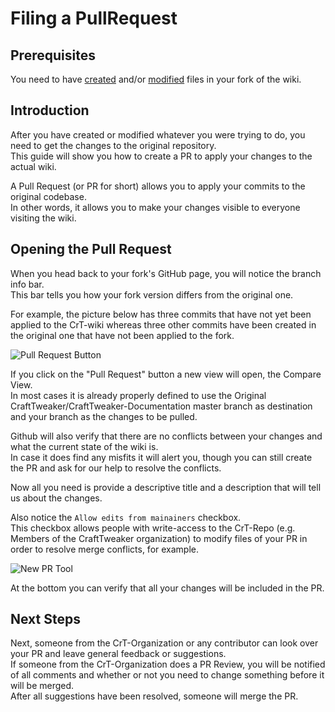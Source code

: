 # Filing a PullRequest

## Prerequisites
You need to have [created](/Contribute/OnlineEditor_Create) and/or [modified](/Contribute/OnlineEditor_Edit) files in your fork of the wiki.

## Introduction
After you have created or modified whatever you were trying to do, you need to get the changes to the original repository.  
This guide will show you how to create a PR to apply your changes to the actual wiki.

A Pull Request (or PR for short) allows you to apply your commits to the original codebase.  
In other words, it allows you to make your changes visible to everyone visiting the wiki.


## Opening the Pull Request
When you head back to your fork's GitHub page, you will notice the branch info bar.  
This bar tells you how your fork version differs from the original one.

For example, the picture below has three commits that have not yet been applied to the CrT-wiki whereas three other commits have been created in the original one that have not been applied to the fork.

![Pull Request Button](/Contribute/assets/PullRequest_Compare_PullRequestButton.png)


If you click on the "Pull Request" button a new view will open, the Compare View.  
In most cases it is already properly defined to use the Original CraftTweaker/CraftTweaker-Documentation master branch as destination and your branch as the changes to be pulled.

Github will also verify that there are no conflicts between your changes and what the current state of the wiki is.  
In case it does find any misfits it will alert you, though you can still create the PR and ask for our help to resolve the conflicts.

Now all you need is provide a descriptive title and a description that will tell us about the changes.

Also notice the `Allow edits from mainainers` checkbox.  
This checkbox allows people with write-access to the CrT-Repo (e.g. Members of the CraftTweaker organization) to modify files of your PR in order to resolve merge conflicts, for example.

![New PR Tool](/Contribute/assets/PullRequest_Create.png)

At the bottom you can verify that all your changes will be included in the PR.

## Next Steps
Next, someone from the CrT-Organization or any contributor can look over your PR and leave general feedback or suggestions.  
If someone from the CrT-Organization does a PR Review, you will be notified of all comments and whether or not you need to change something before it will be merged.  
After all suggestions have been resolved, someone will merge the PR.  
